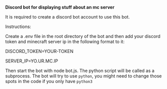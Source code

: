 **Discord bot for displaying stuff about an mc server**

It is required to create a discord bot account to use this bot.

Instructions:

Create a .env file in the root directory of the bot and then add your discord token and minecraft server ip in the following format to it:

DISCORD_TOKEN=YOUR-TOKEN

SERVER_IP=YO.UR.MC.IP

Then start the bot with node bot.js. The python script will be called as a subprocess.
The bot will try to use `python`, you might need to change those spots in the code if you only have `python3`
